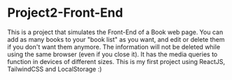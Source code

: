 # Project2-Front-End
This is a project that simulates the Front-End of a Book web page. 
You can add as many books to your "book list" as you want, and edit or delete them if you don't want them anymore. 
The information will not be deleted while using the same browser (even if you close it).
It has the media queries to function in devices of different sizes. 
This is my first project using ReactJS, TailwindCSS and LocalStorage :)
